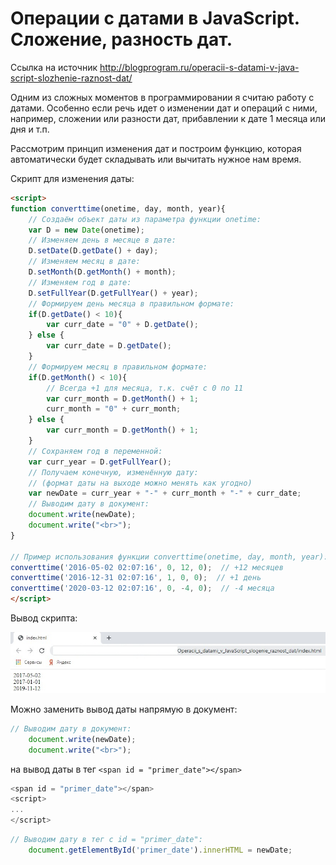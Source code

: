 # Операции с датами в JavaScript. Сложение, разность дат.
Ссылка на источник http://blogprogram.ru/operacii-s-datami-v-java-script-slozhenie-raznost-dat/

Одним из сложных моментов в программировании я считаю работу с датами. Особенно если речь идет о изменении дат и операций с ними, например, сложении или разности дат, прибавлении к дате 1 месяца или дня и т.п.

Рассмотрим принцип изменения дат и построим функцию, которая автоматически будет складывать или вычитать нужное нам время.

Скрипт для изменения даты:
```html
<script>
function converttime(onetime, day, month, year){
	// Создаём объект даты из параметра функции onetime:
	var D = new Date(onetime);
	// Изменяем день в месяце в дате:
	D.setDate(D.getDate() + day);
	// Изменяем месяц в дате:
	D.setMonth(D.getMonth() + month);
	// Изменяем год в дате:
	D.setFullYear(D.getFullYear() + year);
	// Формируем день месяца в правильном формате:
	if(D.getDate() < 10){
		var curr_date = "0" + D.getDate();
	} else {
		var curr_date = D.getDate();
	}
	// Формируем месяц в правильном формате:
	if(D.getMonth() < 10){
		// Всегда +1 для месяца, т.к. счёт с 0 по 11
		var curr_month = D.getMonth() + 1;
		curr_month = "0" + curr_month;
	} else {
		var curr_month = D.getMonth() + 1;
	}
	// Сохраняем год в переменной:
	var curr_year = D.getFullYear();
	// Получаем конечную, изменённую дату:
	// (формат даты на выходе можно менять как угодно)
	var newDate = curr_year + "-" + curr_month + "-" + curr_date;
	// Выводим дату в документ:
	document.write(newDate);
	document.write("<br>");
}

// Пример использования функции converttime(onetime, day, month, year):
converttime('2016-05-02 02:07:16', 0, 12, 0);  // +12 месяцев
converttime('2016-12-31 02:07:16', 1, 0, 0);  // +1 день
converttime('2020-03-12 02:07:16', 0, -4, 0);  // -4 месяца
</script>
```
Вывод скрипта:

<img src = "vyvod_izmenennoy_daty.jpg" width = "800">

Можно заменить вывод даты напрямую в документ:
```js
// Выводим дату в документ:
	document.write(newDate);
	document.write("<br>");
```
на вывод даты в тег `<span id = "primer_date"></span>`
```js
<span id = "primer_date"></span>
<script>
...
</script>
```
```js
// Выводим дату в тег с id = "primer_date":
	document.getElementById('primer_date').innerHTML = newDate;
```
